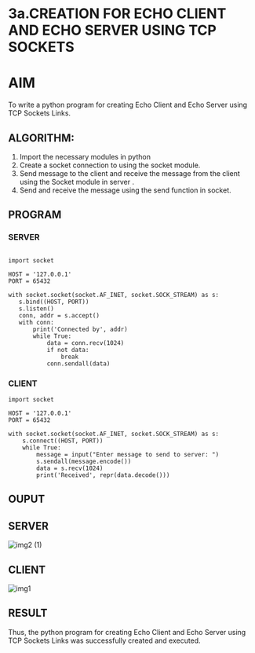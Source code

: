 # 3a.CREATION FOR ECHO CLIENT AND ECHO SERVER USING TCP SOCKETS
# AIM
To write a python program for creating Echo Client and Echo Server using TCP
Sockets Links.
## ALGORITHM:
1. Import the necessary modules in python
2. Create a socket connection to using the socket module.
3. Send message to the client and receive the message from the client using the Socket module in
 server .
4. Send and receive the message using the send function in socket.
## PROGRAM
 ### SERVER
 ```

import socket

HOST = '127.0.0.1'  
PORT = 65432       

with socket.socket(socket.AF_INET, socket.SOCK_STREAM) as s:
    s.bind((HOST, PORT))
    s.listen()
    conn, addr = s.accept()
    with conn:
        print('Connected by', addr)
        while True:
            data = conn.recv(1024)
            if not data:
                break
            conn.sendall(data)
```

### CLIENT
```
import socket

HOST = '127.0.0.1'  
PORT = 65432        

with socket.socket(socket.AF_INET, socket.SOCK_STREAM) as s:
    s.connect((HOST, PORT))
    while True:
        message = input("Enter message to send to server: ")
        s.sendall(message.encode())
        data = s.recv(1024)
        print('Received', repr(data.decode()))
```

## OUPUT
## SERVER
![img2 (1)](https://github.com/gowshik145/3a.Sockets_Creation_for_Echo_Client_and_Echo_Server/assets/155086127/7354e033-7e7e-482d-b685-78beccd583b1)


## CLIENT
![img1](https://github.com/gowshik145/3a.Sockets_Creation_for_Echo_Client_and_Echo_Server/assets/155086127/a939248e-6215-4804-924f-2d31f3c8b913)


## RESULT
Thus, the python program for creating Echo Client and Echo Server using TCP Sockets Links 
was successfully created and executed.

